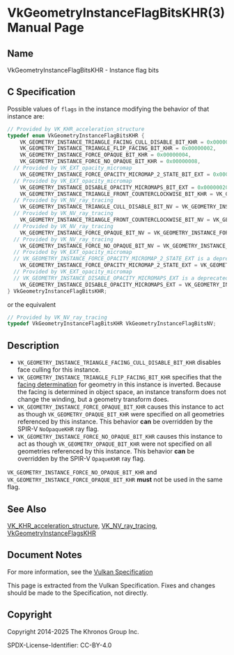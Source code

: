 # VkGeometryInstanceFlagBitsKHR(3) Manual Page

## Name

VkGeometryInstanceFlagBitsKHR - Instance flag bits



## [](#_c_specification)C Specification

Possible values of `flags` in the instance modifying the behavior of that instance are:

```c++
// Provided by VK_KHR_acceleration_structure
typedef enum VkGeometryInstanceFlagBitsKHR {
    VK_GEOMETRY_INSTANCE_TRIANGLE_FACING_CULL_DISABLE_BIT_KHR = 0x00000001,
    VK_GEOMETRY_INSTANCE_TRIANGLE_FLIP_FACING_BIT_KHR = 0x00000002,
    VK_GEOMETRY_INSTANCE_FORCE_OPAQUE_BIT_KHR = 0x00000004,
    VK_GEOMETRY_INSTANCE_FORCE_NO_OPAQUE_BIT_KHR = 0x00000008,
  // Provided by VK_EXT_opacity_micromap
    VK_GEOMETRY_INSTANCE_FORCE_OPACITY_MICROMAP_2_STATE_BIT_EXT = 0x00000010,
  // Provided by VK_EXT_opacity_micromap
    VK_GEOMETRY_INSTANCE_DISABLE_OPACITY_MICROMAPS_BIT_EXT = 0x00000020,
    VK_GEOMETRY_INSTANCE_TRIANGLE_FRONT_COUNTERCLOCKWISE_BIT_KHR = VK_GEOMETRY_INSTANCE_TRIANGLE_FLIP_FACING_BIT_KHR,
  // Provided by VK_NV_ray_tracing
    VK_GEOMETRY_INSTANCE_TRIANGLE_CULL_DISABLE_BIT_NV = VK_GEOMETRY_INSTANCE_TRIANGLE_FACING_CULL_DISABLE_BIT_KHR,
  // Provided by VK_NV_ray_tracing
    VK_GEOMETRY_INSTANCE_TRIANGLE_FRONT_COUNTERCLOCKWISE_BIT_NV = VK_GEOMETRY_INSTANCE_TRIANGLE_FRONT_COUNTERCLOCKWISE_BIT_KHR,
  // Provided by VK_NV_ray_tracing
    VK_GEOMETRY_INSTANCE_FORCE_OPAQUE_BIT_NV = VK_GEOMETRY_INSTANCE_FORCE_OPAQUE_BIT_KHR,
  // Provided by VK_NV_ray_tracing
    VK_GEOMETRY_INSTANCE_FORCE_NO_OPAQUE_BIT_NV = VK_GEOMETRY_INSTANCE_FORCE_NO_OPAQUE_BIT_KHR,
  // Provided by VK_EXT_opacity_micromap
  // VK_GEOMETRY_INSTANCE_FORCE_OPACITY_MICROMAP_2_STATE_EXT is a deprecated alias
    VK_GEOMETRY_INSTANCE_FORCE_OPACITY_MICROMAP_2_STATE_EXT = VK_GEOMETRY_INSTANCE_FORCE_OPACITY_MICROMAP_2_STATE_BIT_EXT,
  // Provided by VK_EXT_opacity_micromap
  // VK_GEOMETRY_INSTANCE_DISABLE_OPACITY_MICROMAPS_EXT is a deprecated alias
    VK_GEOMETRY_INSTANCE_DISABLE_OPACITY_MICROMAPS_EXT = VK_GEOMETRY_INSTANCE_DISABLE_OPACITY_MICROMAPS_BIT_EXT,
} VkGeometryInstanceFlagBitsKHR;
```

or the equivalent

```c++
// Provided by VK_NV_ray_tracing
typedef VkGeometryInstanceFlagBitsKHR VkGeometryInstanceFlagBitsNV;
```

## [](#_description)Description

- `VK_GEOMETRY_INSTANCE_TRIANGLE_FACING_CULL_DISABLE_BIT_KHR` disables face culling for this instance.
- `VK_GEOMETRY_INSTANCE_TRIANGLE_FLIP_FACING_BIT_KHR` specifies that the [facing determination](https://registry.khronos.org/vulkan/specs/latest/html/vkspec.html#ray-traversal-culling-face) for geometry in this instance is inverted. Because the facing is determined in object space, an instance transform does not change the winding, but a geometry transform does.
- `VK_GEOMETRY_INSTANCE_FORCE_OPAQUE_BIT_KHR` causes this instance to act as though `VK_GEOMETRY_OPAQUE_BIT_KHR` were specified on all geometries referenced by this instance. This behavior **can** be overridden by the SPIR-V `NoOpaqueKHR` ray flag.
- `VK_GEOMETRY_INSTANCE_FORCE_NO_OPAQUE_BIT_KHR` causes this instance to act as though `VK_GEOMETRY_OPAQUE_BIT_KHR` were not specified on all geometries referenced by this instance. This behavior **can** be overridden by the SPIR-V `OpaqueKHR` ray flag.

`VK_GEOMETRY_INSTANCE_FORCE_NO_OPAQUE_BIT_KHR` and `VK_GEOMETRY_INSTANCE_FORCE_OPAQUE_BIT_KHR` **must** not be used in the same flag.

## [](#_see_also)See Also

[VK\_KHR\_acceleration\_structure](https://registry.khronos.org/vulkan/specs/latest/man/html/VK_KHR_acceleration_structure.html), [VK\_NV\_ray\_tracing](https://registry.khronos.org/vulkan/specs/latest/man/html/VK_NV_ray_tracing.html), [VkGeometryInstanceFlagsKHR](https://registry.khronos.org/vulkan/specs/latest/man/html/VkGeometryInstanceFlagsKHR.html)

## [](#_document_notes)Document Notes

For more information, see the [Vulkan Specification](https://registry.khronos.org/vulkan/specs/latest/html/vkspec.html#VkGeometryInstanceFlagBitsKHR)

This page is extracted from the Vulkan Specification. Fixes and changes should be made to the Specification, not directly.

## [](#_copyright)Copyright

Copyright 2014-2025 The Khronos Group Inc.

SPDX-License-Identifier: CC-BY-4.0